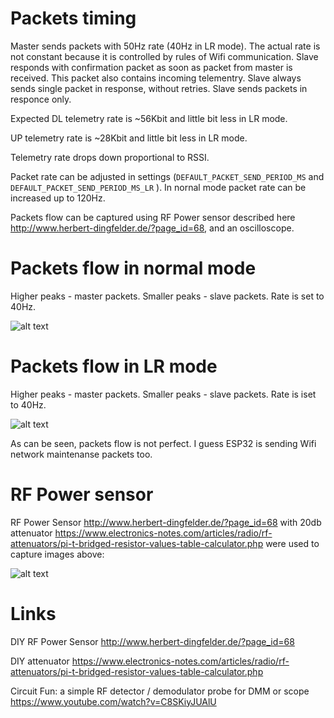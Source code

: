 # Packets timing

Master sends packets with 50Hz rate (40Hz in LR mode). The actual rate is not constant because it is controlled by rules of Wifi communication.
Slave responds with confirmation packet as soon as packet from master is received. This packet also contains incoming telementry.
Slave always sends single packet in response, without retries. Slave sends packets in responce only.


Expected DL telemetry rate is ~56Kbit and little bit less in LR mode.

UP telemetry rate is ~28Kbit and little bit less in LR mode.

Telemetry rate drops down proportional to RSSI.

Packet rate can be adjusted in settings (`DEFAULT_PACKET_SEND_PERIOD_MS` and `DEFAULT_PACKET_SEND_PERIOD_MS_LR` ). In nornal mode packet rate can be increased up to 120Hz.

Packets flow can be captured using RF Power sensor described here http://www.herbert-dingfelder.de/?page_id=68, and an oscilloscope. 

# Packets flow in normal mode 

Higher peaks - master packets. Smaller peaks - slave packets. Rate is set to 40Hz.

![alt text](https://raw.githubusercontent.com/RomanLut/hx_espnow_rc/main/doc/rfpower/AKIP0022.jpg "Packets flow - normal")


# Packets flow in LR mode

Higher peaks - master packets. Smaller peaks - slave packets. Rate is iset to 40Hz.

![alt text](https://raw.githubusercontent.com/RomanLut/hx_espnow_rc/main/doc/rfpower/AKIP0019.jpg "Packets flow - LR")

As can be seen, packets flow is not perfect. I guess ESP32 is sending Wifi network maintenanse packets too.


# RF Power sensor

RF Power Sensor http://www.herbert-dingfelder.de/?page_id=68 with 20db attenuator https://www.electronics-notes.com/articles/radio/rf-attenuators/pi-t-bridged-resistor-values-table-calculator.php were used to capture images above:

![alt text](https://raw.githubusercontent.com/RomanLut/hx_espnow_rc/main/doc/rfpower/rfpowersensor.jpg "RF Power Sensor")


# Links

DIY RF Power Sensor http://www.herbert-dingfelder.de/?page_id=68 

DIY attenuator https://www.electronics-notes.com/articles/radio/rf-attenuators/pi-t-bridged-resistor-values-table-calculator.php

Circuit Fun: a simple RF detector / demodulator probe for DMM or scope https://www.youtube.com/watch?v=C8SKiyJUAlU




